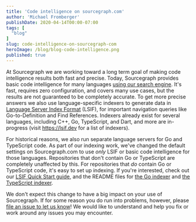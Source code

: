 ```yaml
---
title: 'Code intelligence on sourcegraph.com'
author: 'Michael Fromberger'
publishDate: 2020-04-14T00:00-07:00
tags: [
  "blog"
]
slug: code-intelligence-on-sourcegraph-com
heroImage: /blog/blog-code-intelligence.png
published: true
---
```


At Sourcegraph we are working toward a long term goal of making code intelligence results both fast and precise. Today, Sourcegraph provides basic code intelligence for many languages [using our search engine](https://docs.sourcegraph.com/user/code_intelligence/basic_code_intelligence). It's fast, requires zero configuration, and covers many use cases, but the results are not guaranteed to be completely accurate.  To get more precise answers we also use language-specific indexers to generate data in [Language Server Index Format](https://code.visualstudio.com/blogs/2019/02/19/lsif) (LSIF), for important navigation queries like Go-to-Definition and Find References. Indexers already exist for several languages, including C++, Go, TypeScript, and Dart, and more are in-progress (visit https://lsif.dev for a list of indexers).

For historical reasons, we also run separate language servers for Go and TypeScript code. As part of our indexing work, we've changed the default settings on Sourcegraph.com to use _only_ LSIF or basic code intelligence for those languages. Repositories that don't contain Go or TypeScript are completely unaffected by this. For repositories that _do_ contain Go or TypeScript code, it's easy to set up indexing. If you're interested, check out our [LSIF Quick Start guide](https://docs.sourcegraph.com/user/code_intelligence/lsif_quickstart), and the README files for [the Go indexer](https://github.com/sourcegraph/lsif-go) and [the TypeScript indexer](https://github.com/sourcegraph/lsif-node).

We don't expect this change to have a big impact on your use of Sourcegraph. If for some reason you do run into problems, however, please [file an issue to let us know](https://github.com/sourcegraph/sourcegraph/issues/new?assignees=&labels=&template=question.md&title=)! We would like to understand and help you fix or work around any issues you may encounter.
